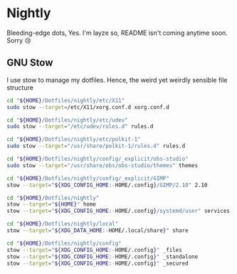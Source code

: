# Nightly
Bleeding-edge dots[.](https://blog.aktsbot.in/better-font-rendering-linux.html) Yes. I'm layze so, README isn't coming anytime soon. Sorry :cry:

## GNU Stow
I use stow to manage my dotfiles. Hence, the weird yet weirdly sensible file structure
```bash
cd "${HOME}/Dotfiles/nightly/etc/X11"
sudo stow --target=/etc/X11/xorg.conf.d xorg.conf.d

cd "${HOME}/Dotfiles/nightly/etc/udev"
sudo stow --target="/etc/udev/rules.d" rules.d

cd "${HOME}/Dotfiles/nightly/etc/polkit-1"
sudo stow --target="/usr/share/polkit-1/rules.d" rules.d

cd "${HOME}/Dotfiles/nightly/config/_explicit/obs-studio"
sudo stow --target="/usr/share/obs/obs-studio/themes" themes

cd "${HOME}/Dotfiles/nightly/config/_explicit/GIMP"
stow --target="${XDG_CONFIG_HOME:-HOME/.config}/GIMP/2.10" 2.10

cd "${HOME}/Dotfiles/nightly"
stow --target="${HOME}" home
stow --target="${XDG_CONFIG_HOME:-HOME/.config}/systemd/user" services

cd "${HOME}/Dotfiles/nightly/local"
stow --target="${XDG_DATA_HOME:-HOME/.local/share}" share

cd "${HOME}/Dotfiles/nightly/config"
stow --target="${XDG_CONFIG_HOME:-HOME/.config}" _files
stow --target="${XDG_CONFIG_HOME:-HOME/.config}" _standalone
stow --target="${XDG_CONFIG_HOME:-HOME/.config}" _secured

```
<!--
  vim:filetype=markdown
-->
